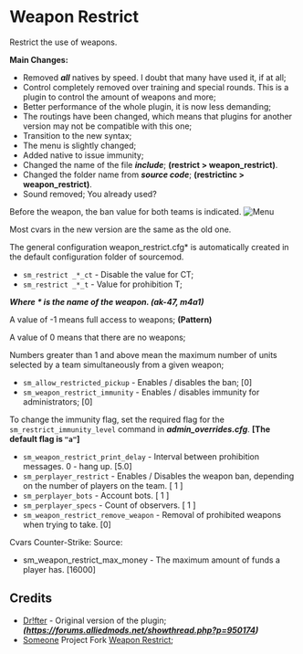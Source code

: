 # Weapon Restrict
Restrict the use of weapons.

**Main Changes:**
- Removed ***all*** natives by speed. I doubt that many have used it, if at all;
- Control completely removed over training and special rounds. This is a plugin to control the amount of weapons and more;
- Better performance of the whole plugin, it is now less demanding;
- The routings have been changed, which means that plugins for another version may not be compatible with this one;
- Transition to the new syntax;
- The menu is slightly changed;
- Added native to issue immunity;
- Changed the name of the file ***include***; **(restrict > weapon_restrict)**.
- Changed the folder name from ***source code***; **(restrictinc > weapon_restrict)**.
- Sound removed; You already used?

Before the weapon, the ban value for both teams is indicated.
![Menu](http://hlmod.ru/attachments/upload_2017-10-9_22-34-34-png.26198)

Most cvars in the new version are the same as the old one.

The general configuration  weapon_restrict.cfg* is automatically created in the default configuration folder of sourcemod.

- `sm_restrict _*_ct` - Disable the value for CT;
- `sm_restrict _*_t` - Value for prohibition T;

***Where * is the name of the weapon. (ak-47, m4a1)***

A value of -1 means full access to weapons; **(Pattern)**

A value of 0 means that there are no weapons;

Numbers greater than 1 and above mean the maximum number of units selected by a team simultaneously from a given weapon;

- `sm_allow_restricted_pickup` - Enables / disables the ban; [0]
- `sm_weapon_restrict_immunity` - Enables / disables immunity for administrators; [0]

To change the immunity flag, set the required flag for the `sm_restrict_immunity_level` command in ***admin_overrides.cfg***. **[The default flag is `"a"`]**

- `sm_weapon_restrict_print_delay` - Interval between prohibition messages. 0 - hang up. [5.0]
- `sm_perplayer_restrict` - Enables / Disables the weapon ban, depending on the number of players on the team. [ 1 ]
- `sm_perplayer_bots` - Account bots. [ 1 ]
- `sm_perplayer_specs` - Count of observers. [ 1 ]
- `sm_weapon_restrict_remove_weapon` - Removal of prohibited weapons when trying to take. [0]

Cvars Counter-Strike: Source:

- sm_weapon_restrict_max_money - The maximum amount of funds a player has. [16000]

## Credits
- [Dr!fter](https://forums.alliedmods.net/showthread.php?p=950174) - Original version of the plugin; ***(https://forums.alliedmods.net/showthread.php?p=950174)***
- [Someone](https://github.com/SomethingFromSomewhere) Project Fork [Weapon Restrict](https://github.com/SomethingFromSomewhere/Weapon-Restrict-Forked);
